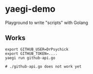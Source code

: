 # yaegi-demo
Playground to write "scripts" with Golang

## Works
```
export GITHUB_USER=DrPsychick
export GITHUB_TOKEN=....
yaegi run github-api.go

# ./github-api.go does not work yet
```

